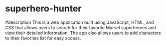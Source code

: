 # superhero-hunter

#description
This is a web application built using JavaScript, HTML, and CSS that allows users to search for their favorite Marvel superheroes and view their detailed information. The app also allows users to add characters to their favorites list for easy access.
